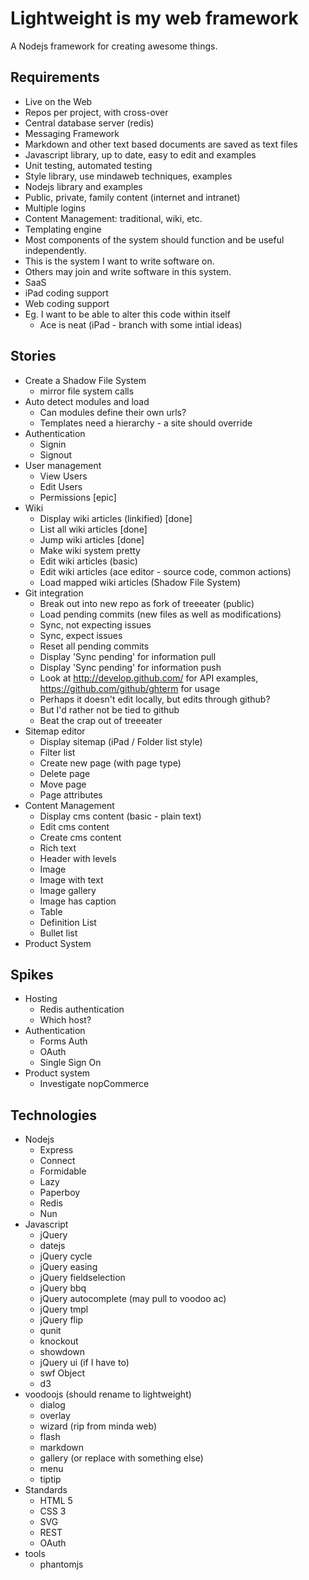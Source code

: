 Lightweight is my web framework
===============================

A Nodejs framework for creating awesome things.

Requirements
------------

* Live on the Web
* Repos per project, with cross-over
* Central database server (redis)
* Messaging Framework
* Markdown and other text based documents are saved as text files
* Javascript library, up to date, easy to edit and examples
* Unit testing, automated testing
* Style library, use mindaweb techniques, examples
* Nodejs library and examples
* Public, private, family content (internet and intranet)
* Multiple logins
* Content Management: traditional, wiki, etc.
* Templating engine
* Most components of the system should function and be useful independently.
* This is the system I want to write software on.
* Others may join and write software in this system.
* SaaS
* iPad coding support
* Web coding support
* Eg. I want to be able to alter this code within itself
  * Ace is neat (iPad - branch with some intial ideas)


Stories
-------

* Create a Shadow File System
  * mirror file system calls
* Auto detect modules and load
  * Can modules define their own urls?
  * Templates need a hierarchy - a site should override
* Authentication
  * Signin
  * Signout
* User management
  * View Users
  * Edit Users
  * Permissions [epic]
* Wiki
  * Display wiki articles (linkified) [done]
  * List all wiki articles [done]
  * Jump wiki articles [done]
  * Make wiki system pretty
  * Edit wiki articles (basic)
  * Edit wiki articles (ace editor - source code, common actions)
  * Load mapped wiki articles (Shadow File System)
* Git integration
  * Break out into new repo as fork of treeeater (public)
  * Load pending commits (new files as well as modifications)
  * Sync, not expecting issues
  * Sync, expect issues
  * Reset all pending commits
  * Display 'Sync pending' for information pull
  * Display 'Sync pending' for information push
  * Look at http://develop.github.com/ for API examples, https://github.com/github/ghterm for usage
  * Perhaps it doesn't edit locally, but edits through github?
  * But I'd rather not be tied to github
  * Beat the crap out of treeeater
* Sitemap editor
  * Display sitemap (iPad / Folder list style)
  * Filter list
  * Create new page (with page type)
  * Delete page
  * Move page
  * Page attributes
* Content Management
  * Display cms content (basic - plain text)
  * Edit cms content
  * Create cms content
  * Rich text
  * Header with levels
  * Image
  * Image with text
  * Image gallery
  * Image has caption
  * Table
  * Definition List
  * Bullet list
* Product System
  

Spikes
------

* Hosting
  * Redis authentication
  * Which host?
* Authentication
  * Forms Auth
  * OAuth
  * Single Sign On
* Product system
  * Investigate nopCommerce


Technologies
------------

* Nodejs
  * Express
  * Connect
  * Formidable
  * Lazy
  * Paperboy
  * Redis
  * Nun
* Javascript
  * jQuery
  * datejs
  * jQuery cycle
  * jQuery easing
  * jQuery fieldselection
  * jQuery bbq
  * jQuery autocomplete (may pull to voodoo ac)
  * jQuery tmpl
  * jQuery flip
  * qunit
  * knockout
  * showdown
  * jQuery ui (if I have to)
  * swf Object
  * d3
* voodoojs (should rename to lightweight)
  * dialog
  * overlay
  * wizard (rip from minda web)
  * flash
  * markdown
  * gallery (or replace with something else)
  * menu
  * tiptip
* Standards
  * HTML 5
  * CSS 3
  * SVG
  * REST
  * OAuth
* tools
  * phantomjs